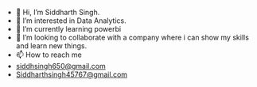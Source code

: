 - 👋 Hi, I’m Siddharth Singh.
- 👀 I’m interested in Data Analytics.
- 🌱 I’m currently learning powerbi
- 💞️ I’m looking to collaborate with a company where i can show my skills and learn new things.
- 📫 How to reach me
- siddhsingh650@gmail.com
- Siddharthsingh45767@gmail.com

<!---
siddharthsingh650/siddharthsingh650 is a ✨ special ✨ repository because its `README.md` (this file) appears on your GitHub profile.
You can click the Preview link to take a look at your changes.
--->
